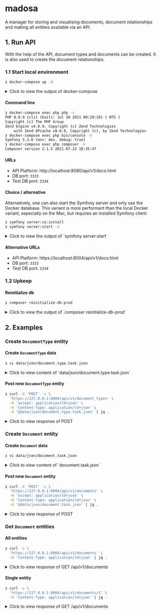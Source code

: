 # madosa

A manager for storing and visualising documents, document relationships and making all entities available via an API.

## 1. Run API

With the help of the API, document types and documents can be created. It is also used to create the document relationships.

### 1.1 Start local environment

```bash
❯ docker-compose up -d
```

<details>
	<summary>Click to view the output of docker-compose</summary>

```bash
Creating network "network-internal-org-madosa-www" with the default driver
Creating mariadb-10.6.3-org-madosa-www      ... done
Creating mariadb-10.6.3-org-madosa-www-test ... done
Creating php-8.0.9-apache-org.madosa.www    ... done
Creating php-8.0.9-cli-org.madosa.www       ... done
```
</details>

#### Command line

```bash
❯ docker-compose exec php php -v
PHP 8.0.9 (cli) (built: Jul 30 2021 00:29:20) ( NTS )
Copyright (c) The PHP Group
Zend Engine v4.0.9, Copyright (c) Zend Technologies
    with Zend OPcache v8.0.9, Copyright (c), by Zend Technologies
❯ docker-compose exec php bin/console -V
Symfony 5.3.6 (env: dev, debug: true)
❯ docker-compose exec php composer -V
Composer version 2.1.5 2021-07-23 10:35:47
```

#### URLs

* API Platform: http://localhost:8080/api/v1/docs.html
* DB port: `3333`
* Test DB port: `3334`

#### Choice / alternative

Alternatively, one can also start the Symfony server and only use the Docker database. This variant is more performant than the local Docker variant, especially on the Mac, but requires an installed Symfony client:

```bash
❯ symfony server:ca:install
❯ symfony server:start -d
```

<details>
	<summary>Click to view the output of `symfony server:start`</summary>

```bash

 [OK] Web server listening
      The Web server is using PHP FPM 8.0.9
      https://127.0.0.1:8004


Stream the logs via symfony server:log
```
</details>

#### Alternative URLs

* API Platform: https://localhost:8004/api/v1/docs.html
* DB port: `3333`
* Test DB port: `3334`


### 1.2 Upkeep

#### Reinitialize db

```bash
❯ composer reinitialize-db-prod
```

<details>
	<summary>Click to view the output of `composer reinitialize-db-prod`</summary>

```bash

 !
 ! [CAUTION] This operation should not be executed in a production environment!
 !

 Creating database schema...


 [OK] Database schema created successfully!


> bin/console doctrine:fixtures:load -n

   > purging database
   > loading App\DataFixtures\AppFixtures
```
</details>

## 2. Examples

### Create `DocumentType` entity

#### Create `DocumentType` data

```bash
❯ vi data/json/document.type.task.json
```

<details>
	<summary>Click to view content of `data/json/document.type.task.json`</summary>

```json
{
  "type": "task",
  "allowedAttributes": {
    "$id": "document.data.task.schema.json",
    "$schema": "https://json-schema.org/draft/2020-12/schema",
    "title": "Task document data",
    "description": "Data from document of type task",
    "type": "object",
    "additionalProperties": false,
    "properties": {
      "title": {
        "type": "string",
        "minLength": 2,
        "maxLength": 255,
        "description": "The title of the task."
      },
      "description": {
        "type": "string",
        "minLength": 10,
        "maxLength": 65535,
        "description": "The description of the task."
      },
      "has_date_of_completion": {
        "type": "boolean"
      },
      "date_of_completion": {
        "type": "string",
        "format": "date",
        "description": "The date on which this task must be completed."
      }
    },
    "required": [
      "title",
      "description",
      "has_date_of_completion"
    ]
  },
  "defaults": [
    "title"
  ]
}
```
</details>

#### Post new `DocumentType` entity

```bash
❯ curl -X 'POST' -s \
  'https://127.0.0.1:8004/api/v1/document_types' \
  -H 'accept: application/ld+json' \
  -H 'Content-Type: application/ld+json' \
  -d '@data/json/document.type.task.json' | jq .
```

<details>
	<summary>Click to view response of POST</summary>

```json
{
  "@context": "/api/v1/contexts/DocumentType",
  "@id": "/api/v1/document_types/1",
  "@type": "DocumentType",
  "id": 1,
  "type": "string",
  "allowedAttributes": {
    "$id": "document.data.task.schema.json",
    "$schema": "https://json-schema.org/draft/2020-12/schema",
    "title": "Task document data",
    "description": "Data from document of type task",
    "type": "object",
    "additionalProperties": false,
    "properties": {
      "title": {
        "type": "string",
        "minLength": 2,
        "maxLength": 255,
        "description": "The title of the task."
      },
      "description": {
        "type": "string",
        "minLength": 10,
        "maxLength": 65535,
        "description": "The description of the task."
      },
      "has_date_of_completion": {
        "type": "boolean"
      },
      "date_of_completion": {
        "type": "string",
        "format": "date",
        "description": "The date on which this task must be completed."
      }
    },
    "required": [
      "title",
      "description",
      "has_date_of_completion"
    ]
  },
  "defaults": [
    "title"
  ],
  "createdAt": "2021-08-04T21:03:54+00:00",
  "updatedAt": "2021-08-04T21:03:54+00:00"
}
```
</details>

### Create `Document` entity

#### Create `Document` data

```bash
❯ vi data/json/document.task.json
```

<details>
	<summary>Click to view content of `document.task.json`</summary>

```json
{
  "data": {
    "title": "Lohnsteuererklärung einrichen",
    "description": "Die Lohnsteuererklärung muss eingereicht werden.",
    "has_date_of_completion": false
  },
  "documentType": "/api/v1/document_types/1"
}
```
</details>

#### Post new `Document` entity

```bash
❯ curl -X 'POST' -s \
  'https://127.0.0.1:8004/api/v1/documents' \
  -H 'accept: application/ld+json' \
  -H 'Content-Type: application/ld+json' \
  -d '@data/json/document.task.json' | jq .
```

<details>
	<summary>Click to view response of POST</summary>

```json
{
  "@context": "/api/v1/contexts/Document",
  "@id": "/api/v1/documents/1",
  "@type": "Document",
  "data": {
    "title": "Lohnsteuererklärung einrichen",
    "description": "Die Lohnsteuererklärung muss eingereicht werden.",
    "has_date_of_completion": false
  },
  "documentType": "/api/v1/document_types/1",
  "id": 1,
  "createdAt": "2021-08-04T21:47:58+00:00",
  "updatedAt": "2021-08-04T21:47:58+00:00"
}
```
</details>

### Get `Document` entities

#### All entities

```bash
❯ curl -s \
  'https://127.0.0.1:8004/api/v1/documents' \
  -H 'Content-Type: application/ld+json' | jq .
```

<details>
	<summary>Click to view response of GET /api/v1/documents</summary>

```json
{
  "@context": "/api/v1/contexts/Document",
  "@id": "/api/v1/documents",
  "@type": "hydra:Collection",
  "hydra:member": [
    {
      "@id": "/api/v1/documents/1",
      "@type": "Document",
      "data": {
        "title": "Lohnsteuererklärung einrichen",
        "description": "Die Lohnsteuererklärung muss eingereicht werden.",
        "has_date_of_completion": false
      },
      "documentType": "/api/v1/document_types/1",
      "id": 1,
      "createdAt": "2021-08-04T21:47:58+00:00",
      "updatedAt": "2021-08-04T21:47:58+00:00"
    }
  ],
  "hydra:totalItems": 1
}
```
</details>


#### Single entity

```bash
❯ curl -s \
  'https://127.0.0.1:8004/api/v1/documents/1' \
  -H 'Content-Type: application/ld+json' | jq .
```

<details>
	<summary>Click to view response of GET /api/v1/documents</summary>

```json
{
  "@context": "/api/v1/contexts/Document",
  "@id": "/api/v1/documents/1",
  "@type": "Document",
  "data": {
    "title": "Lohnsteuererklärung einrichen",
    "description": "Die Lohnsteuererklärung muss eingereicht werden.",
    "has_date_of_completion": false
  },
  "documentType": "/api/v1/document_types/1",
  "id": 1,
  "createdAt": "2021-08-04T21:47:58+00:00",
  "updatedAt": "2021-08-04T21:47:58+00:00"
}
```
</details>
